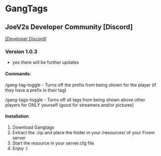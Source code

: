 # GangTags

## JoeV2s Developer Community [Discord]
[[Developer Discord]](https://discord.gg/sNHg4X7xt2)

### Version 1.0.3
- yes there will be further updates
  
#### Commands:
/gang-tag-toggle - Turns off the prefix from being shown for the player (if they have a prefix in their tag)

/gang-tags-toggle - Turns off all tags from being shown above other players for ONLY yourself (good for streamers and/or pictures)


#### Installation
1. Download Gangtags 
2. Extract the .zip and place the folder in your /resources/ of your Fivem server
3. Start the resource in your server.cfg file
4. Enjoy :)

